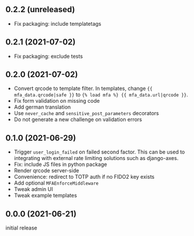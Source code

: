 0.2.2 (unreleased)
------------------

-   Fix packaging: include templatetags


0.2.1 (2021-07-02)
------------------

-   Fix packaging: exclude tests


0.2.0 (2021-07-02)
------------------

-   Convert qrcode to template filter. In templates, change
    `{{ mfa_data.qrcode|safe }}` to `{% load mfa %} {{ mfa_data.url|qrcode }}`.
-   Fix form validation on missing code
-   Add german translation
-   Use `never_cache` and `sensitive_post_parameters` decorators
-   Do not generate a new challenge on validation errors


0.1.0 (2021-06-29)
------------------

-   Trigger `user_login_failed` on failed second factor. This can be used to
    integrating with external rate limiting solutions such as django-axes.
-   Fix: include JS files in python package
-   Render qrcode server-side
-   Convenience: redirect to TOTP auth if no FIDO2 key exists
-   Add optional `MFAEnforceMiddleware`
-   Tweak admin UI
-   Tweak example templates


0.0.0 (2021-06-21)
------------------

initial release
